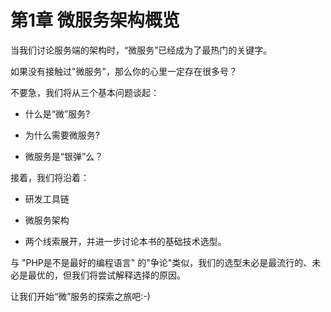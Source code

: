 # 第1章 微服务架构概览

当我们讨论服务端的架构时，“微服务”已经成为了最热门的关键字。

如果没有接触过"微服务"，那么你的心里一定存在很多号？

不要急，我们将从三个基本问题谈起：

- 什么是“微”服务?

- 为什么需要微服务?

- 微服务是“银弹”么？

接着，我们将沿着：

- 研发工具链

- 微服务架构

- 两个线索展开，并进一步讨论本书的基础技术选型。

与 "PHP是不是最好的编程语言" 的"争论"类似，我们的选型未必是最流行的、未必是最优的，但我们将尝试解释选择的原因。

让我们开始“微”服务的探索之旅吧:-)
